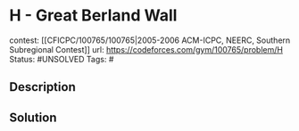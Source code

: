 # H - Great Berland Wall

contest: [[CFICPC/100765/100765|2005-2006 ACM-ICPC, NEERC, Southern Subregional Contest]]
url: https://codeforces.com/gym/100765/problem/H
Status: #UNSOLVED
Tags: #

## Description

## Solution

